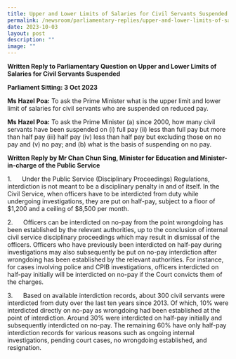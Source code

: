 ```yaml
---
title: Upper and Lower Limits of Salaries for Civil Servants Suspended
permalink: /newsroom/parliamentary-replies/upper-and-lower-limits-of-salaries-for-civil-servants-suspended/
date: 2023-10-03
layout: post
description: ""
image: ""
---
```

<b>Written Reply to Parliamentary Question on Upper and Lower Limits of Salaries for Civil Servants Suspended</b><br>

<b>Parliament Sitting: 3 Oct 2023</b><br>

<b>Ms Hazel Poa:</b>&nbsp;To ask the Prime Minister what is the upper limit and lower limit of salaries for civil servants who are suspended on reduced pay.<br>

<b>Ms Hazel Poa:</b>&nbsp;To ask the Prime Minister (a) since 2000, how many civil servants have been suspended on (i) full pay (ii) less than full pay but more than half pay (iii) half pay (iv) less than half pay but excluding those on no pay and (v) no pay; and (b) what is the basis of suspending on no pay.<br>

<b>Written Reply by Mr Chan Chun Sing, Minister for Education and Minister-in-charge of the Public Service</b><br>

1.&nbsp;&nbsp;&nbsp;&nbsp;&nbsp;&nbsp;Under the Public Service (Disciplinary Proceedings) Regulations, interdiction is not meant to be a disciplinary penalty in and of itself. In the Civil Service, when officers have to be interdicted from duty while undergoing investigations, they are put on half-pay, subject to a floor of $1,200 and a ceiling of $8,500 per month.<br>

2.&nbsp;&nbsp;&nbsp;&nbsp;&nbsp;&nbsp;Officers can be interdicted on no-pay from the point wrongdoing has been established by the relevant authorities, up to the conclusion of internal civil service disciplinary proceedings which may result in dismissal of the officers. Officers who have previously been interdicted on half-pay during investigations may also subsequently be put on no-pay interdiction after wrongdoing has been established by the relevant authorities. For instance, for cases involving police and CPIB investigations, officers interdicted on half-pay initially will be interdicted on no-pay if the Court convicts them of the charges.<br>

3.&nbsp;&nbsp;&nbsp;&nbsp;&nbsp;&nbsp;Based on available interdiction records, about 300 civil servants were interdicted from duty over the last ten years since 2013. Of which, 10% were interdicted directly on no-pay as wrongdoing had been established at the point of interdiction. Around 30% were interdicted on half-pay initially and subsequently interdicted on no-pay. The remaining 60% have only half-pay interdiction records for various reasons such as ongoing internal investigations, pending court cases, no wrongdoing established, and resignation.<br>